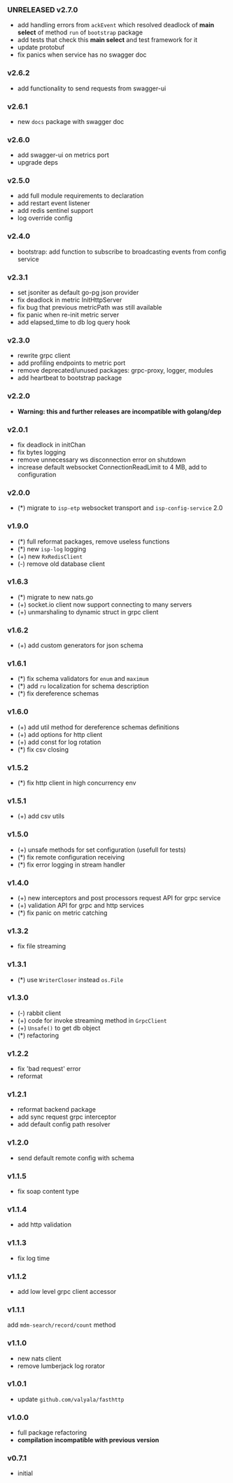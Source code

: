 ### UNRELEASED v2.7.0
* add handling errors from `ackEvent` which resolved deadlock of **main select** of method `run` of `bootstrap` package
* add tests that check this **main select** and test framework for it
* update protobuf
* fix panics when service has no swagger doc
### v2.6.2
* add functionality to send requests from swagger-ui
### v2.6.1
* new `docs` package with swagger doc
### v2.6.0
* add swagger-ui on metrics port
* upgrade deps
### v2.5.0
* add full module requirements to declaration
* add restart event listener
* add redis sentinel support
* log override config
### v2.4.0
* bootstrap: add function to subscribe to broadcasting events from config service
### v2.3.1
* set jsoniter as default go-pg json provider
* fix deadlock in metric InitHttpServer
* fix bug that previous metricPath was still available
* fix panic when re-init metric server
* add elapsed_time to db log query hook
### v2.3.0
* rewrite grpc client
* add profiling endpoints to metric port
* remove deprecated/unused packages: grpc-proxy, logger, modules
* add heartbeat to bootstrap package
### v2.2.0
* **Warning: this and further releases are incompatible with golang/dep**
### v2.0.1
* fix deadlock in initChan
* fix bytes logging
* remove unnecessary ws disconnection error on shutdown
* increase default websocket ConnectionReadLimit to 4 MB, add to configuration
### v2.0.0
* (*) migrate to `isp-etp` websocket transport and `isp-config-service` 2.0
### v1.9.0
* (*) full reformat packages, remove useless functions
* (*) new `isp-log` logging
* (+) new `RxRedisClient`
* (-) remove old database client
### v1.6.3
* (*) migrate to new nats.go
* (+) socket.io client now support connecting to many servers
* (+) unmarshaling to dynamic struct in grpc client
### v1.6.2
* (+) add custom generators for json schema
### v1.6.1
* (*) fix schema validators for `enum` and `maximum`
* (*) add `ru` localization for schema description
* (*) fix dereference schemas
### v1.6.0
* (+) add util method for dereference schemas definitions
* (+) add options for http client
* (+) add const for log rotation
* (*) fix csv closing
### v1.5.2
* (*) fix http client in high concurrency env
### v1.5.1
* (+) add csv utils
### v1.5.0
* (+) unsafe methods for set configuration (usefull for tests)
* (*) fix remote configuration receiving
* (*) fix error logging in stream handler
### v1.4.0
* (+) new interceptors and post processors request API for grpc service
* (+) validation API for grpc and http services
* (*) fix panic on metric catching
### v1.3.2
* fix file streaming
### v1.3.1
* (*) use `WriterCloser` instead `os.File`
### v1.3.0
* (-) rabbit client
* (+) code for invoke streaming method in `GrpcClient`
* (+) `Unsafe()` to get db object
* (*) refactoring
### v1.2.2
* fix 'bad request' error
* reformat
### v1.2.1
* reformat backend package
* add sync request grpc interceptor
* add default config path resolver
### v1.2.0
* send default remote config with schema
### v1.1.5
* fix soap content type
### v1.1.4
* add http validation
### v1.1.3
* fix log time
### v1.1.2
* add low level grpc client accessor
### v1.1.1
add `mdm-search/record/count` method
### v1.1.0
* new nats client
* remove lumberjack log rorator
### v1.0.1
* update `github.com/valyala/fasthttp`
### v1.0.0
* full package refactoring
* **compilation incompatible with previous version**
### v0.7.1
* initial
